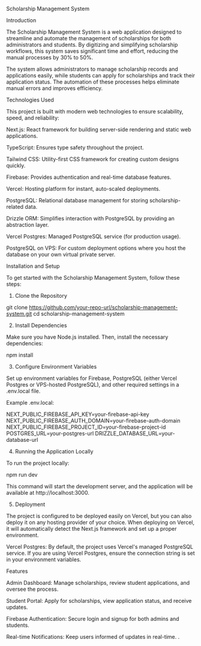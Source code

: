 Scholarship Management System

Introduction

The Scholarship Management System is a web application designed to streamline and automate the management of scholarships for both administrators and students. By digitizing and simplifying scholarship workflows, this system saves significant time and effort, reducing the manual processes by 30% to 50%.

The system allows administrators to manage scholarship records and applications easily, while students can apply for scholarships and track their application status. The automation of these processes helps eliminate manual errors and improves efficiency.

Technologies Used

This project is built with modern web technologies to ensure scalability, speed, and reliability:

Next.js: React framework for building server-side rendering and static web applications.

TypeScript: Ensures type safety throughout the project.

Tailwind CSS: Utility-first CSS framework for creating custom designs quickly.

Firebase: Provides authentication and real-time database features.

Vercel: Hosting platform for instant, auto-scaled deployments.

PostgreSQL: Relational database management for storing scholarship-related data.

Drizzle ORM: Simplifies interaction with PostgreSQL by providing an abstraction layer.

Vercel Postgres: Managed PostgreSQL service (for production usage).

PostgreSQL on VPS: For custom deployment options where you host the database on your own virtual private server.

Installation and Setup

To get started with the Scholarship Management System, follow these steps:

1. Clone the Repository

git clone https://github.com/your-repo-url/scholarship-management-system.git
cd scholarship-management-system

2. Install Dependencies

Make sure you have Node.js installed. Then, install the necessary dependencies:

npm install

3. Configure Environment Variables

Set up environment variables for Firebase, PostgreSQL (either Vercel Postgres or VPS-hosted PostgreSQL), and other required settings in a .env.local file.

Example .env.local:

NEXT_PUBLIC_FIREBASE_API_KEY=your-firebase-api-key
NEXT_PUBLIC_FIREBASE_AUTH_DOMAIN=your-firebase-auth-domain
NEXT_PUBLIC_FIREBASE_PROJECT_ID=your-firebase-project-id
POSTGRES_URL=your-postgres-url
DRIZZLE_DATABASE_URL=your-database-url

4. Running the Application Locally

To run the project locally:

npm run dev

This command will start the development server, and the application will be available at http://localhost:3000.

5. Deployment

The project is configured to be deployed easily on Vercel, but you can also deploy it on any hosting provider of your choice. When deploying on Vercel, it will automatically detect the Next.js framework and set up a proper environment.

Vercel Postgres: By default, the project uses Vercel's managed PostgreSQL service. If you are using Vercel Postgres, ensure the connection string is set in your environment variables.

Features

Admin Dashboard: Manage scholarships, review student applications, and oversee the process.

Student Portal: Apply for scholarships, view application status, and receive updates.

Firebase Authentication: Secure login and signup for both admins and students.

Real-time Notifications: Keep users informed of updates in real-time.
.
